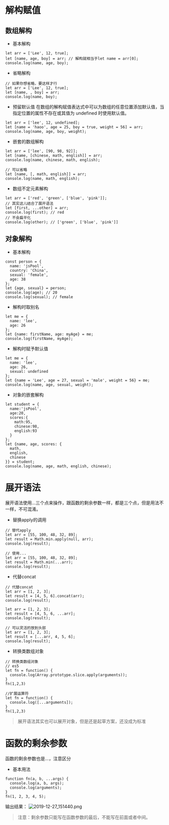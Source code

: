 # 解构赋值
## 数组解构

- 基本解构
```
let arr = ['Lee', 12, true];
let [name, age, boy] = arr; // 解构就相当于let name = arr[0];
console.log(name, age, boy);
```

- 省略解构
```
// 如果你想省略，要这样才行
let arr = ['Lee', 12, true];
let [name, , boy] = arr;
console.log(name, boy);
```

- 预留默认值
在数组的解构赋值表达式中可以为数组的任意位置添加默认值，当指定位置的属性不存在或其值为 undefined 时使用默认值。
```
let arr = ['lee', 12, undefined];
let [name = 'haoo', age = 25, boy = true, weight = 56] = arr;
console.log(name, age, boy, weight);
```

- 嵌套的数组解构
```
let arr = ['lee', [90, 98, 92]];
let [name, [chinese, math, english]] = arr;
console.log(name, chinese, math, english);

// 可以省略
let [name, [, math, english]] = arr;
console.log(name, math, english);
```

- 数组不定元素解构
```
let arr = ['red', 'green', ['blue', 'pink']];
// 其实这儿结合了展开语法
let [first, ...other] = arr;
console.log(first); // red
// 不会扁平化
console.log(other); // ['green', ['blue', 'pink']]
```

## 对象解构
- 基本解构
```
const person = {
  name: 'jsPool',
  country: 'China',
  sexual: 'female',
  age: 38
};
let {age, sexual} = person;
console.log(age); // 20
console.log(sexual); // female
```

- 解构时取别名
```
let me = {
  name: 'lee',
  age: 26
};
let {name: firstName, age: myAge} = me;
console.log(firstName, myAge);
```

- 解构时赋予默认值
```
let me = {
  name: 'lee',
  age: 26,
  sexual: undefined
};
let {name = 'Lee', age = 27, sexual = 'male', weight = 56} = me;
console.log(name, age, sexual, weight);
```

- 对象的嵌套解构
```
let student = {
  name:'jsPool',
  age:20,
  scores:{
    math:95,
    chinese:98,
    english:93
  }
};
let {name, age, scores: {
  math,
  english,
  chinese
}} = student;
console.log(name, age, math, english, chinese);
```

# 展开语法

展开语法使用...三个点来操作，跟函数的剩余参数一样，都是三个点，但是用法不一样，不可混淆。

- 替换apply的调用
```
// 替代apply
let arr = [55, 100, 48, 32, 89];
let result = Math.min.apply(null, arr);
console.log(result);

// 使用...
let arr = [55, 100, 48, 32, 89];
let result = Math.min(...arr);
console.log(result);
```

- 代替concat
```
// 代替concat
let arr = [1, 2, 3];
let result = [4, 5, 6].concat(arr);
console.log(result);

let arr = [1, 2, 3];
let result = [4, 5, 6, ...arr];
console.log(result);

// 可以灵活的放到头部
let arr = [1, 2, 3];
let result = [...arr, 4, 5, 6];
console.log(result);
```

- 转换类数组对象
```
// 转换类数组对象
// es5
let fn = function() {
  console.log(Array.prototype.slice.apply(arguments));
}
fn(1,2,3)

//扩展运算符
let fn = function() {
  console.log([...arguments]);
}
fn(1,2,3)
```

> 展开语法其实也可以展开对象，但是还是起草方案，还没成为标准

# 函数的剩余参数
函数的剩余参数也是...，注意区分

- 基本用法
```
function fn(a, b, ...args) {
  console.log(a, b, args);
  console.log(arguments);
}
fn(1, 2, 3, 4, 5);
```
输出结果：
![2019-12-27_151440.png](https://i.loli.net/2019/12/27/XHwzMbyFm1QYA2C.png)

> 注意：剩余参数只能写在函数参数的最后，不能写在前面或者中间。